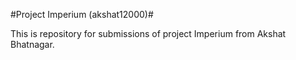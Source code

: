 #Project Imperium (akshat12000)#

This is repository for submissions of project Imperium from Akshat Bhatnagar.
